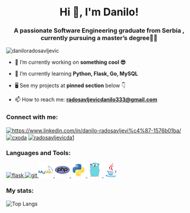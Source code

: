 <h1 align="center">Hi 👋, I'm Danilo!</h1>
<h3 align="center">A passionate Software Engineering graduate from Serbia , currently pursuing a master’s degree👨‍💻</h3>

<p align="left"> <img src="https://komarev.com/ghpvc/?username=daniloradosavljevic&label=Profile%20views&color=0e75b6&style=flat" alt="daniloradosavljevic" /> </p>

- 🔭 I’m currently working on **something cool 😎**

- 🌱 I’m currently learning **Python, Flask, Go, MySQL**

- 🖥️ See my projects at **pinned section** below 👇

- 📫 How to reach me: **radosavljevicdanilo333@gmail.com**

<h3 align="left">Connect with me:</h3>
<p align="left">
<a href="https://linkedin.com/in/danilo-radosavljevi%c4%87-1576b01ba/" target="blank"><img align="center" src="https://raw.githubusercontent.com/rahuldkjain/github-profile-readme-generator/master/src/images/icons/Social/linked-in-alt.svg" alt="https://www.linkedin.com/in/danilo-radosavljevi%c4%87-1576b01ba/" height="30" width="40" /></a>
<a href="https://instagram.com/cxoda" target="blank"><img align="center" src="https://raw.githubusercontent.com/rahuldkjain/github-profile-readme-generator/master/src/images/icons/Social/instagram.svg" alt="cxoda" height="30" width="40" /></a>
<a href="https://www.hackerrank.com/radosavljevicda1" target="blank"><img align="center" src="https://raw.githubusercontent.com/rahuldkjain/github-profile-readme-generator/master/src/images/icons/Social/hackerrank.svg" alt="radosavljevicda1" height="30" width="40" /></a>
</p>

<h3 align="left">Languages and Tools:</h3>
<p align="left"> 
  <a href="https://flask.palletsprojects.com/" target="_blank" rel="noreferrer"> 
    <img src="https://www.svgrepo.com/show/473611/flask.svg" alt="flask" width="40" height="40"/> 
  </a> 
  <a href="https://git-scm.com/" target="_blank" rel="noreferrer"> 
    <img src="https://www.vectorlogo.zone/logos/git-scm/git-scm-icon.svg" alt="git" width="40" height="40"/> 
  </a> 
  <a href="https://www.mysql.com/" target="_blank" rel="noreferrer"> 
    <img src="https://raw.githubusercontent.com/devicons/devicon/master/icons/mysql/mysql-original-wordmark.svg" alt="mysql" width="40" height="40"/> 
  </a> 
  <a href="https://www.php.net" target="_blank" rel="noreferrer"> 
    <img src="https://raw.githubusercontent.com/devicons/devicon/master/icons/php/php-original.svg" alt="php" width="40" height="40"/> 
  </a> 
  <a href="https://www.python.org" target="_blank" rel="noreferrer"> 
    <img src="https://raw.githubusercontent.com/devicons/devicon/master/icons/python/python-original.svg" alt="python" width="40" height="40"/> 
  </a> 
  <a href="https://go.dev/" target="_blank" rel="noreferrer"> 
    <img src="https://raw.githubusercontent.com/devicons/devicon/master/icons/go/go-original.svg" alt="golang" width="40" height="40"/> 
  </a> 
  <a href="https://www.java.com/" target="_blank" rel="noreferrer"> 
    <img src="https://raw.githubusercontent.com/devicons/devicon/master/icons/java/java-original.svg" alt="java" width="40" height="40"/> 
  </a> 
</p>


<h3 align="left">My stats:</h3>

![Top Langs](https://github-readme-stats.vercel.app/api/top-langs/?username=daniloradosavljevic&theme=transparent)



